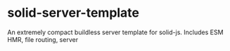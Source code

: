 # solid-server-template
An extremely compact buildless server template for solid-js. Includes ESM HMR, file routing, server 
